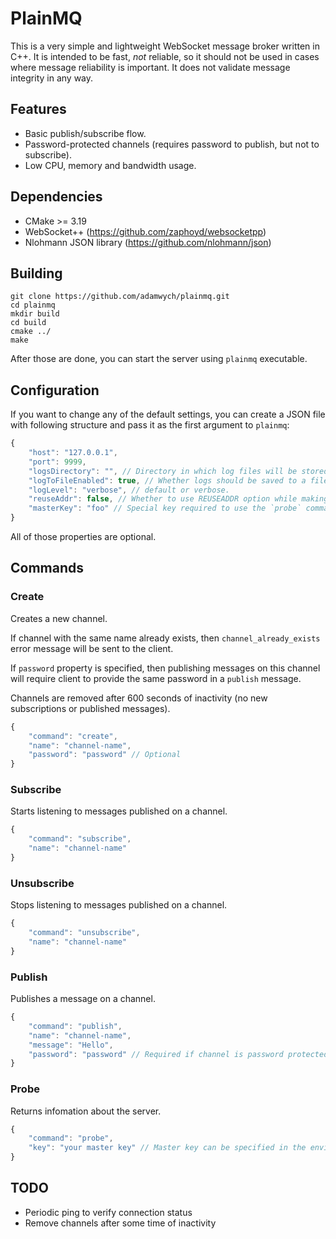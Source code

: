 # PlainMQ

This is a very simple and lightweight WebSocket message broker written in C++.
It is intended to be fast, *not* reliable, so it should not be used in cases where message
reliability is important. It does not validate message integrity in any way.

## Features
- Basic publish/subscribe flow.
- Password-protected channels (requires password to publish, but not to subscribe).
- Low CPU, memory and bandwidth usage.

## Dependencies
- CMake >= 3.19
- WebSocket++ (https://github.com/zaphoyd/websocketpp)
- Nlohmann JSON library (https://github.com/nlohmann/json)

## Building
```
git clone https://github.com/adamwych/plainmq.git
cd plainmq
mkdir build
cd build
cmake ../
make
```

After those are done, you can start the server using `plainmq` executable.

## Configuration
If you want to change any of the default settings, you can create a JSON file with following structure and pass it as the first argument to `plainmq`:

```js
{
    "host": "127.0.0.1",
    "port": 9999,
    "logsDirectory": "", // Directory in which log files will be stored.
    "logToFileEnabled": true, // Whether logs should be saved to a file.
    "logLevel": "verbose", // default or verbose.
    "reuseAddr": false, // Whether to use REUSEADDR option while making the socket. Behaviour of this option may be different on different operating systems. Use carefully.
    "masterKey": "foo" // Special key required to use the `probe` command.
}
```

All of those properties are optional.

## Commands

### Create
Creates a new channel.

If channel with the same name already exists, then `channel_already_exists` error message will be sent to the client.

If `password` property is specified, then publishing messages on this channel will require client to provide the same password in a `publish` message.

Channels are removed after 600 seconds of inactivity (no new subscriptions or published messages).

```js
{
    "command": "create",
    "name": "channel-name",
    "password": "password" // Optional
}
```

### Subscribe
Starts listening to messages published on a channel.
```js
{
    "command": "subscribe",
    "name": "channel-name"
}
```

### Unsubscribe
Stops listening to messages published on a channel.
```js
{
    "command": "unsubscribe",
    "name": "channel-name"
}
```

### Publish
Publishes a message on a channel.
```js
{
    "command": "publish",
    "name": "channel-name",
    "message": "Hello",
    "password": "password" // Required if channel is password protected.
}
```

### Probe
Returns infomation about the server.
```js
{
    "command": "probe",
    "key": "your master key" // Master key can be specified in the environment settings file.
}
```

## TODO
- Periodic ping to verify connection status
- Remove channels after some time of inactivity